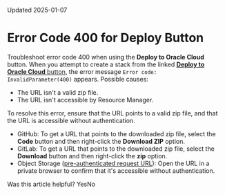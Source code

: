 Updated 2025-01-07
# Error Code 400 for Deploy Button
Troubleshoot error code 400 when using the **Deploy to Oracle Cloud** button.
When you attempt to create a stack from the linked [**Deploy to Oracle Cloud** button](https://docs.oracle.com/en-us/iaas/Content/ResourceManager/Tasks/deploybutton.htm#top "Launch a remote Terraform configuration with the Deploy to Oracle Cloud button."), the error message `Error code: InvalidParameter(400)` appears.
Possible causes:
  * The URL isn't a valid zip file.
  * The URL isn't accessible by Resource Manager.


To resolve this error, ensure that the URL points to a valid zip file, and that the URL is accessible without authentication.
  * GitHub: To get a URL that points to the downloaded zip file, select the **Code** button and then right-click the **Download ZIP** option.
  * GitLab: To get a URL that points to the downloaded zip file, select the **Download** button and then right-click the **zip** option.
  * Object Storage ([pre-authenticated request URL](https://docs.oracle.com/iaas/Content/Object/Tasks/usingpreauthenticatedrequests.htm)): Open the URL in a private browser to confirm that it's accessible without authentication.


Was this article helpful?
YesNo

